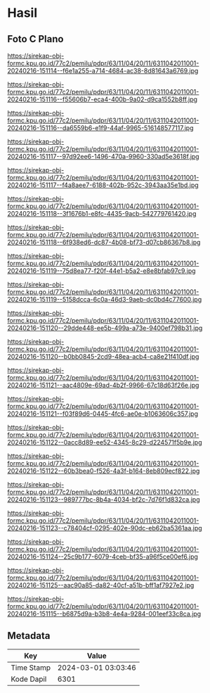 # Hasil

## Foto C Plano

https://sirekap-obj-formc.kpu.go.id/77c2/pemilu/pdpr/63/11/04/20/11/6311042011001-20240216-151114--f6e1a255-a714-4684-ac38-8d81643a6769.jpg

https://sirekap-obj-formc.kpu.go.id/77c2/pemilu/pdpr/63/11/04/20/11/6311042011001-20240216-151116--f55606b7-eca4-400b-9a02-d9ca1552b8ff.jpg

https://sirekap-obj-formc.kpu.go.id/77c2/pemilu/pdpr/63/11/04/20/11/6311042011001-20240216-151116--da6559b6-e1f9-44af-9965-516148577117.jpg

https://sirekap-obj-formc.kpu.go.id/77c2/pemilu/pdpr/63/11/04/20/11/6311042011001-20240216-151117--97d92ee6-1496-470a-9960-330ad5e3618f.jpg

https://sirekap-obj-formc.kpu.go.id/77c2/pemilu/pdpr/63/11/04/20/11/6311042011001-20240216-151117--f4a8aee7-6188-402b-952c-3943aa35e1bd.jpg

https://sirekap-obj-formc.kpu.go.id/77c2/pemilu/pdpr/63/11/04/20/11/6311042011001-20240216-151118--3f1676b1-e8fc-4435-9acb-542779761420.jpg

https://sirekap-obj-formc.kpu.go.id/77c2/pemilu/pdpr/63/11/04/20/11/6311042011001-20240216-151118--6f938ed6-dc87-4b08-bf73-d07cb86367b8.jpg

https://sirekap-obj-formc.kpu.go.id/77c2/pemilu/pdpr/63/11/04/20/11/6311042011001-20240216-151119--75d8ea77-f20f-44e1-b5a2-e8e8bfab97c9.jpg

https://sirekap-obj-formc.kpu.go.id/77c2/pemilu/pdpr/63/11/04/20/11/6311042011001-20240216-151119--5158dcca-6c0a-46d3-9aeb-dc0bd4c77600.jpg

https://sirekap-obj-formc.kpu.go.id/77c2/pemilu/pdpr/63/11/04/20/11/6311042011001-20240216-151120--29dde448-ee5b-499a-a73e-9400ef798b31.jpg

https://sirekap-obj-formc.kpu.go.id/77c2/pemilu/pdpr/63/11/04/20/11/6311042011001-20240216-151120--b0bb0845-2cd9-48ea-acb4-ca8e21f410df.jpg

https://sirekap-obj-formc.kpu.go.id/77c2/pemilu/pdpr/63/11/04/20/11/6311042011001-20240216-151121--aac4809e-69ad-4b2f-9966-67c18d63f26e.jpg

https://sirekap-obj-formc.kpu.go.id/77c2/pemilu/pdpr/63/11/04/20/11/6311042011001-20240216-151121--f03f89d6-0445-4fc6-ae0e-b1063606c357.jpg

https://sirekap-obj-formc.kpu.go.id/77c2/pemilu/pdpr/63/11/04/20/11/6311042011001-20240216-151122--0acc8d89-ee52-4345-8c29-d224571f5b9e.jpg

https://sirekap-obj-formc.kpu.go.id/77c2/pemilu/pdpr/63/11/04/20/11/6311042011001-20240216-151122--60b3bea0-f526-4a3f-b164-8eb809ecf822.jpg

https://sirekap-obj-formc.kpu.go.id/77c2/pemilu/pdpr/63/11/04/20/11/6311042011001-20240216-151123--989777bc-8b4a-4034-bf2c-7d76f1d832ca.jpg

https://sirekap-obj-formc.kpu.go.id/77c2/pemilu/pdpr/63/11/04/20/11/6311042011001-20240216-151123--c78404cf-0295-402e-90dc-eb62ba5361aa.jpg

https://sirekap-obj-formc.kpu.go.id/77c2/pemilu/pdpr/63/11/04/20/11/6311042011001-20240216-151124--25c9b177-6079-4ceb-bf35-a96f5ce00ef6.jpg

https://sirekap-obj-formc.kpu.go.id/77c2/pemilu/pdpr/63/11/04/20/11/6311042011001-20240216-151125--aac90a85-da82-40cf-a51b-bff1af7927e2.jpg

https://sirekap-obj-formc.kpu.go.id/77c2/pemilu/pdpr/63/11/04/20/11/6311042011001-20240216-151115--b6875d9a-b3b8-4e4a-9284-001eef33c8ca.jpg


## Metadata

| Key        | Value               |
| ---------- | ------------------- |
| Time Stamp | 2024-03-01 03:03:46 |
| Kode Dapil | 6301                |



